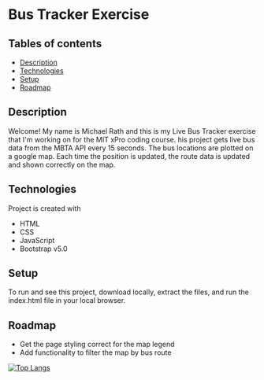 # Bus Tracker Exercise

## Tables of contents
* [Description](#description)
* [Technologies](#technologies)
* [Setup](#setup)
* [Roadmap](#roadmap)

## Description
Welcome! My name is Michael Rath and this is my Live Bus Tracker exercise that I'm working on for the MIT xPro coding course. his project gets live bus data from the MBTA API every 15 seconds. The bus locations are plotted on a google map. Each time the position is updated, the route data is updated and shown correctly on the map.

## Technologies
Project is created with
* HTML
* CSS
* JavaScript
* Bootstrap v5.0

## Setup
To run and see this project, download locally, extract the files, and run the index.html file in your local browser.

## Roadmap
* Get the page styling correct for the map legend
* Add functionality to filter the map by bus route

[![Top Langs](https://github-readme-stats.vercel.app/api/top-langs/?username=rath-michael&layout=compact&text_color=daf7dc&bg_color=151515)](https://github.com/rath-michael/github-readme-stats)
